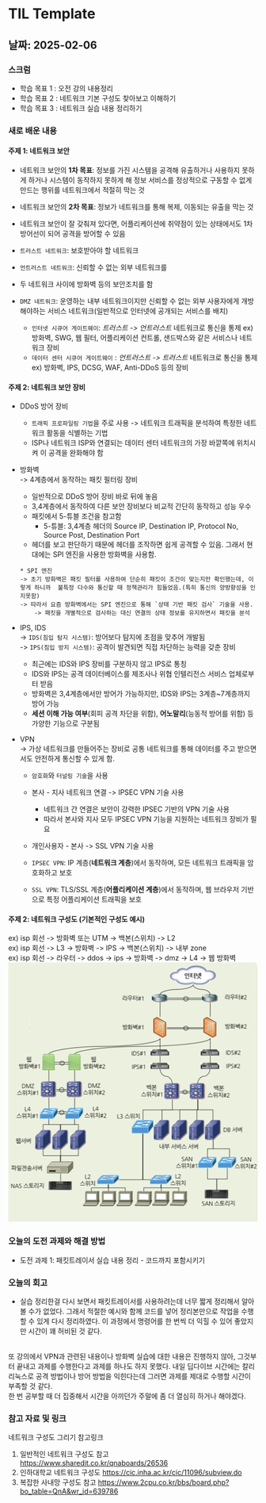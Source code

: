 # TIL Template

## 날짜: 2025-02-06

### 스크럼

- 학습 목표 1 : 오전 강의 내용정리
- 학습 목표 2 : 네트워크 기본 구성도 찾아보고 이해하기
- 학습 목표 3 : 네트워크 실습 내용 정리하기

### 새로 배운 내용

#### 주제 1: 네트워크 보안

- 네트워크 보안의 **1차 목표**: 정보를 가진 시스템을 공격해 유출하거나 사용하지 못하게 하거나 시스템이 동작하지 못하게 해 정보 서비스를 정상적으로 구동할 수 없게 만드는 행위를 네트워크에서 적절히 막는 것
- 네트워크 보안의 **2차 목표**: 정보가 네트워크를 통해 복제, 이동되는 유출을 막는 것
- 네트워크 보안이 잘 갖춰져 있다면, 어플리케이션에 취약점이 있는 상태에서도 1차 방어선이 되어 공격을 방어할 수 있음

- `트러스트 네트워크`: 보호받아야 할 네트워크
- `언트러스트 네트워크`: 신뢰할 수 없는 외부 네트워크를
- 두 네트워크 사이에 방화벽 등의 보안조치를 함
- `DMZ 네트워크`: 운영하는 내부 네트워크이지만 신뢰할 수 없는 외부 사용자에게 개방해야하는 서비스 네트워크(일반적으로 인터넷에 공개되는 서비스를 배치)

  - `인터넷 시큐어 게이트웨이`: _트러스트 -> 언트러스트_ 네트워크로 통신을 통제
    ex) 방화벽, SWG, 웹 필터, 어플리케이션 컨트롤, 샌드박스와 같은 서비스나 네트워크 장비
  - `데이터 센터 시큐어 게이트웨이` : _언트러스트 -> 트러스트_ 네트워크로 통신을 통제
    ex) 방화벽, IPS, DCSG, WAF, Anti-DDoS 등의 장비

#### 주제 2: 네트워크 보안 장비
- DDoS 방어 장비
  - `트래픽 프로파일링 기법`을 주로 사용
    -> 네트워크 트래픽을 분석하여 특정한 네트워크 활동을 식별하는 기법
  - ISP나 네트워크 ISP와 연결되는 데이터 센터 네트워크의 가장 바깥쪽에 위치시켜 이 공격을 완화해야 함

- 방화벽<br>
-> 4계층에서 동작하는 패킷 필터링 장비
    - 일반적으로 DDoS 방어 장비 바로 뒤에 놓음
    - 3,4계층에서 동작하여 다른 보안 장비보다 비교적 간단히 동작하고 성능 우수
    - 패킷에서 5-튜블 조건을 참고함
        - 5-튜블: 3,4계층 헤더의 Source IP, Destination IP, Protocol No, Source Post, Destination Port
    - 헤더를 보고 판단하기 때문에 헤더를 조작하면 쉽게 공격할 수 있음. 그래서 현대에는 SPI 엔진을 사용한 방화벽을 사용함.
    
    ```
    * SPI 엔진
    -> 초기 방화벽은 패킷 필터를 사용하여 단순히 패킷이 조건이 맞는지만 확인했는데, 이렇게 하니까  불특정 다수와 통신할 때 정책관리가 힘들었음.(특히 통신의 양방향성을 인지못함)
    -> 따라서 요즘 방화벽에서는 SPI 엔진으로 통해 `상태 기반 패킷 검사` 기술을 사용.
        -> 패킷을 개별적으로 검사하는 대신 연결의 상태 정보를 유지하면서 패킷을 분석
    ```

- IPS, IDS
  <br>
  -> `IDS(침입 탐지 시스템)`: 방어보다 탐지에 초점을 맞추어 개발됨
  <br>
  -> `IPS(침입 방지 시스템)`: 공격이 발견되면 직접 차단하는 능력을 갖춘 장비
  - 최근에는 IDS와 IPS 장비를 구분하지 않고 IPS로 통칭
  - IDS와 IPS는 공격 데이터베이스를 제조사나 위협 인텔리전스 서비스 업체로부터 받음
  - 방화벽은 3,4계층에서만 방어가 가능하지만, IDS와 IPS는 3계층~7계층까지 방어 가능
  - **세션 이해 가능 여부**(회피 공격 차단을 위함), **어노말리**(능동적 방어를 위함) 등 가양한 기능으로 구분됨

- VPN
  <br>
  -> 가상 네트워크를 만들어주는 장비로 공통 네트워크를 통해 데이터를 주고 받으면서도 안전하게 통신할 수 있게 함.
  - `암호화`와 `터널링 기술`을 사용
  - 본사 - 지사 네트워크 연결 -> IPSEC VPN 기술 사용 
    - 네트워크 간 연결은 보안이 강력한 IPSEC 기반의 VPN 기술 사용
    - 따라서 본사와 지사 모두 IPSEC VPN 기능을 지원하는 네트워크 장비가 필요
  - 개인사용자 - 본사 -> SSL VPN 기술 사용

  - `IPSEC VPN`: IP 계층(**네트워크 계층**)에서 동작하며, 모든 네트워크 트래픽을 암호화하고 보호
  - `SSL VPN`:  TLS/SSL 계층(**어플리케이션 계층**)에서 동작하며, 웹 브라우저 기반으로 특정 어플리케이션 트래픽을 보호


#### 주제 2: 네트워크 구성도 (기본적인 구성도 예시)
ex) isp 회선 -> 방화벽 또는 UTM -> 백본(스위치) -> L2<br>
ex) isp 회선 -> L3 -> 방화벽 -> IPS -> 백본(스위치) -> 내부 zone<br>
ex) isp 회선 -> 라우터 -> ddos -> ips -> 방화벽 -> dmz -> L4 -> 웹 방화벽<br>
![alt text](images/network-sample-topology.png)

### 오늘의 도전 과제와 해결 방법

- 도전 과제 1: 패킷트레이서 실습 내용 정리 - 코드까지 포함시키기

### 오늘의 회고

- 실습 정리한걸 다시 보면서 패킷트레이서를 사용하려는데 너무 짧게 정리해서 알아볼 수가 없었다. 그래서 적절한 예시와 함께 코드를 넣어 정리본만으로 작업을 수행할 수 있게 다시 정리하였다. 이 과정에서 명령어를 한 번씩 더 익힐 수 있어 좋았지만 시간이 꽤 허비된 것 같다.
<br>
또 강의에서 VPN과 관련된 내용이나 방화벽 실습에 대한 내용은 진행하지 않아, 그것부터 끝내고 과제를 수행한다고 과제를 하나도 하지 못했다. 내일 딥다이브 시간에는 칼리리눅스로 공격 방법이나 방어 방법을 익힌다는데 그러면 과제를 제대로 수행할 시간이 부족할 것 같다.
<br>
한 번 공부할 때 더 집중해서 시간을 아끼던가 주말에 좀 더 열심히 하거나 해야겠다.

### 참고 자료 및 링크
네트워크 구성도 그리기 참고링크
1) 일반적인 네트워크 구성도 참고
https://www.sharedit.co.kr/qnaboards/26536
2) 인하대학교 네트워크 구성도
https://cic.inha.ac.kr/cic/11096/subview.do
3) 복잡한 사내망 구성도 참고
https://www.2cpu.co.kr/bbs/board.php?bo_table=QnA&wr_id=639786